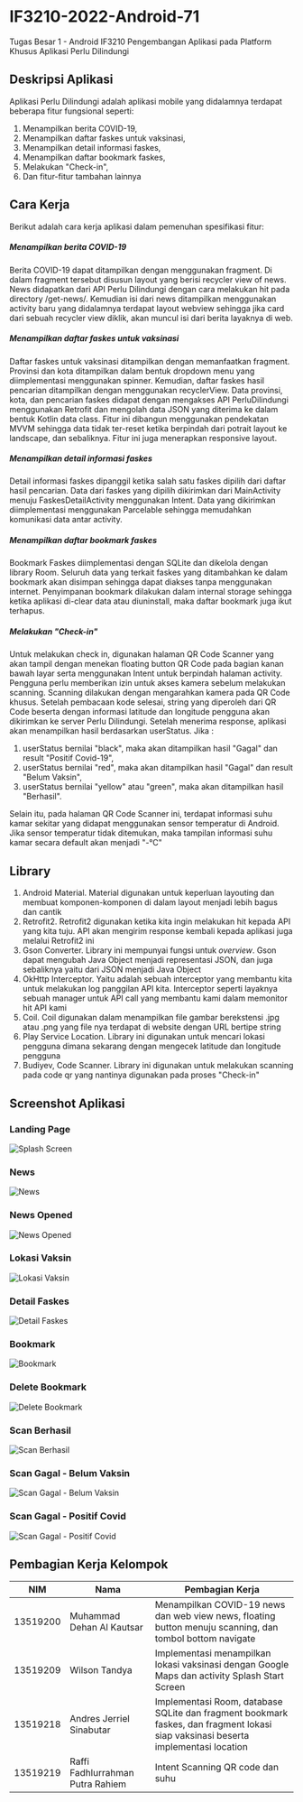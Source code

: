 # IF3210-2022-Android-71

Tugas Besar 1 - Android
IF3210 Pengembangan Aplikasi pada Platform Khusus
Aplikasi Perlu Dilindungi

## Deskripsi Aplikasi
Aplikasi Perlu Dilindungi adalah aplikasi mobile yang didalamnya terdapat beberapa fitur fungsional seperti:
1. Menampilkan berita COVID-19,
2. Menampilkan daftar faskes untuk vaksinasi,
3. Menampilkan detail informasi faskes,
4. Menampilkan daftar bookmark faskes,
5. Melakukan "Check-in",
6. Dan fitur-fitur tambahan lainnya

## Cara Kerja
Berikut adalah cara kerja aplikasi dalam pemenuhan spesifikasi fitur:
##### Menampilkan berita COVID-19
Berita COVID-19 dapat ditampilkan dengan menggunakan fragment. Di dalam fragment tersebut disusun layout yang berisi recycler view of news. News didapatkan dari API Perlu Dilindungi dengan cara melakukan hit pada directory /get-news/. Kemudian isi dari news ditampilkan menggunakan activity baru yang didalamnya terdapat layout webview sehingga jika card dari sebuah recycler view diklik, akan muncul isi dari berita layaknya di web.
##### Menampilkan daftar faskes untuk vaksinasi
Daftar faskes untuk vaksinasi ditampilkan dengan memanfaatkan fragment. Provinsi dan kota ditampilkan dalam bentuk dropdown menu yang diimplementasi menggunakan spinner. Kemudian, daftar faskes hasil pencarian ditampilkan dengan menggunakan recyclerView. Data provinsi, kota, dan pencarian faskes
didapat dengan mengakses API PerluDilindungi menggunakan Retrofit dan mengolah data JSON yang diterima ke dalam bentuk Kotlin data class. Fitur ini dibangun menggunakan pendekatan MVVM 
sehingga data tidak ter-reset ketika berpindah dari potrait layout ke landscape, dan sebaliknya. Fitur ini juga menerapkan responsive layout.
##### Menampilkan detail informasi faskes
Detail informasi faskes dipanggil ketika salah satu faskes dipilih dari daftar hasil pencarian. Data dari faskes yang dipilih dikirimkan dari MainActivity menuju FaskesDetailActivity menggunakan Intent. Data yang dikirimkan diimplementasi menggunakan Parcelable sehingga memudahkan komunikasi data antar activity.
##### Menampilkan daftar bookmark faskes
Bookmark Faskes diimplementasi dengan SQLite dan dikelola dengan library Room. Seluruh data yang terkait faskes yang ditambahkan ke dalam bookmark akan disimpan sehingga dapat diakses tanpa menggunakan internet.
Penyimpanan bookmark dilakukan dalam internal storage sehingga ketika aplikasi di-clear data atau diuninstall, maka daftar bookmark juga ikut terhapus.
##### Melakukan "Check-in"
Untuk melakukan check in, digunakan halaman QR Code Scanner yang akan tampil dengan menekan floating button QR Code pada bagian kanan bawah layar serta menggunakan Intent untuk berpindah halaman activity. Pengguna perlu memberikan izin untuk akses kamera sebelum melakukan scanning. Scanning dilakukan dengan mengarahkan kamera pada QR Code khusus. Setelah pembacaan kode selesai, string yang diperoleh dari QR Code beserta dengan informasi latitude dan longitude pengguna akan dikirimkan ke server Perlu Dilindungi. Setelah menerima response, aplikasi akan menampilkan hasil berdasarkan userStatus. Jika :
1. userStatus bernilai "black", maka akan ditampilkan hasil "Gagal" dan result "Positif Covid-19",
2. userStatus bernilai "red", maka akan ditampilkan hasil "Gagal" dan result "Belum Vaksin",
3. userStatus bernilai "yellow" atau "green", maka akan ditampilkan hasil "Berhasil".

Selain itu, pada halaman QR Code Scanner ini, terdapat informasi suhu kamar sekitar yang didapat menggunakan sensor temperatur di Android. Jika sensor temperatur tidak ditemukan, maka tampilan informasi suhu kamar secara default akan menjadi "-°C"

## Library
1. Android Material. Material digunakan untuk keperluan layouting dan membuat komponen-komponen di dalam layout menjadi lebih bagus dan cantik
2. Retrofit2. Retrofit2 digunakan ketika kita ingin melakukan hit kepada API yang kita tuju. API akan mengirim response kembali kepada aplikasi juga melalui Retrofit2 ini
3. Gson Converter. Library ini mempunyai fungsi untuk *overview*. Gson dapat mengubah Java Object menjadi representasi JSON, dan juga sebaliknya yaitu dari JSON menjadi Java Object
4. OkHttp Interceptor. Yaitu adalah sebuah interceptor yang membantu kita untuk melakukan log panggilan API kita. Interceptor seperti layaknya sebuah manager untuk API call yang membantu kami dalam memonitor hit API kami
5. Coil. Coil digunakan dalam menampilkan file gambar berekstensi .jpg atau .png yang file nya terdapat di website dengan URL bertipe string
6. Play Service Location. Library ini digunakan untuk mencari lokasi pengguna dimana sekarang dengan mengecek latitude dan longitude pengguna
7. Budiyev, Code Scanner. Library ini digunakan untuk melakukan scanning pada code qr yang nantinya digunakan pada proses "Check-in"

## Screenshot Aplikasi
### Landing Page
![Splash Screen](./screenshot/SplashScreen.jpg)
### News
![News](./screenshot/News.jpg)
### News Opened
![News Opened](./screenshot/NewsOpened.jpg)
### Lokasi Vaksin 
![Lokasi Vaksin](./screenshot/LokasiVaksin.png)
### Detail Faskes
![Detail Faskes](./screenshot/DetailFaskes.png)
### Bookmark
![Bookmark](./screenshot/Bookmark.jpg)
### Delete Bookmark
![Delete Bookmark](./screenshot/DeleteBookmark.jpg)
### Scan Berhasil
![Scan Berhasil](./screenshot/ScanBerhasil.jpg)
### Scan Gagal - Belum Vaksin
![Scan Gagal - Belum Vaksin](./screenshot/ScanGagal_BelumVaksin.jpg)
### Scan Gagal - Positif Covid
![Scan Gagal - Positif Covid](./screenshot/ScanGagal_PositifCovid.png)

## Pembagian Kerja Kelompok
|NIM     |Nama                             |Pembagian Kerja
|--------|---------------------------------|----------------
|13519200|Muhammad Dehan Al Kautsar        |Menampilkan COVID-19 news dan web view news, floating button menuju scanning, dan tombol bottom navigate
|13519209|Wilson Tandya                    |Implementasi menampilkan lokasi vaksinasi dengan Google Maps dan activity Splash Start Screen
|13519218|Andres Jerriel Sinabutar         |Implementasi Room, database SQLite dan fragment bookmark faskes, dan fragment lokasi siap vaksinasi beserta implementasi location
|13519219|Raffi Fadhlurrahman Putra Rahiem |Intent Scanning QR code dan suhu
